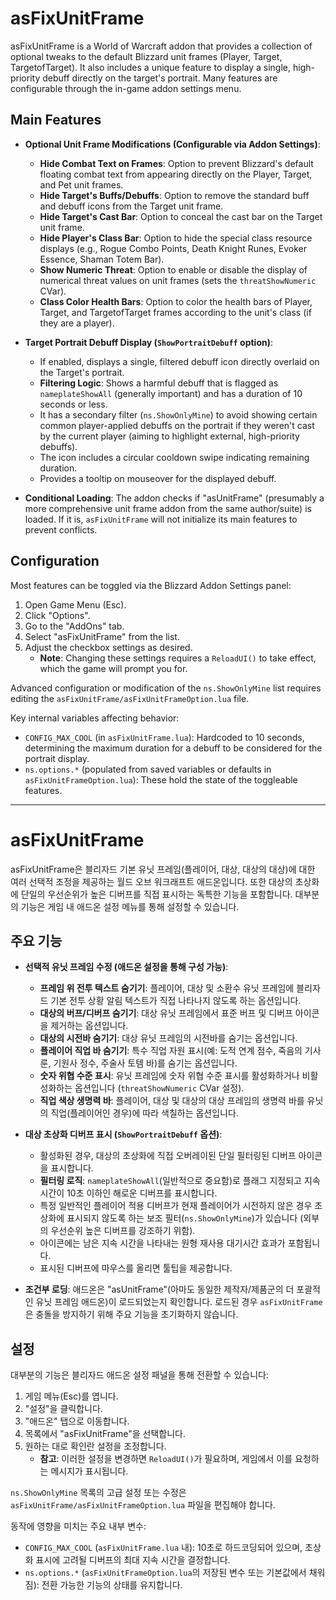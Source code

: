 # asFixUnitFrame

asFixUnitFrame is a World of Warcraft addon that provides a collection of optional tweaks to the default Blizzard unit frames (Player, Target, TargetofTarget). It also includes a unique feature to display a single, high-priority debuff directly on the target's portrait. Many features are configurable through the in-game addon settings menu.

## Main Features

*   **Optional Unit Frame Modifications (Configurable via Addon Settings)**:
    *   **Hide Combat Text on Frames**: Option to prevent Blizzard's default floating combat text from appearing directly on the Player, Target, and Pet unit frames.
    *   **Hide Target's Buffs/Debuffs**: Option to remove the standard buff and debuff icons from the Target unit frame.
    *   **Hide Target's Cast Bar**: Option to conceal the cast bar on the Target unit frame.
    *   **Hide Player's Class Bar**: Option to hide the special class resource displays (e.g., Rogue Combo Points, Death Knight Runes, Evoker Essence, Shaman Totem Bar).
    *   **Show Numeric Threat**: Option to enable or disable the display of numerical threat values on unit frames (sets the `threatShowNumeric` CVar).
    *   **Class Color Health Bars**: Option to color the health bars of Player, Target, and TargetofTarget frames according to the unit's class (if they are a player).

*   **Target Portrait Debuff Display (`ShowPortraitDebuff` option)**:
    *   If enabled, displays a single, filtered debuff icon directly overlaid on the Target's portrait.
    *   **Filtering Logic**: Shows a harmful debuff that is flagged as `nameplateShowAll` (generally important) and has a duration of 10 seconds or less.
    *   It has a secondary filter (`ns.ShowOnlyMine`) to avoid showing certain common player-applied debuffs on the portrait if they weren't cast by the current player (aiming to highlight external, high-priority debuffs).
    *   The icon includes a circular cooldown swipe indicating remaining duration.
    *   Provides a tooltip on mouseover for the displayed debuff.

*   **Conditional Loading**: The addon checks if "asUnitFrame" (presumably a more comprehensive unit frame addon from the same author/suite) is loaded. If it is, `asFixUnitFrame` will not initialize its main features to prevent conflicts.

## Configuration

Most features can be toggled via the Blizzard Addon Settings panel:
1.  Open Game Menu (Esc).
2.  Click "Options".
3.  Go to the "AddOns" tab.
4.  Select "asFixUnitFrame" from the list.
5.  Adjust the checkbox settings as desired.
    *   **Note**: Changing these settings requires a `ReloadUI()` to take effect, which the game will prompt you for.

Advanced configuration or modification of the `ns.ShowOnlyMine` list requires editing the `asFixUnitFrame/asFixUnitFrameOption.lua` file.

Key internal variables affecting behavior:
*   `CONFIG_MAX_COOL` (in `asFixUnitFrame.lua`): Hardcoded to 10 seconds, determining the maximum duration for a debuff to be considered for the portrait display.
*   `ns.options.*` (populated from saved variables or defaults in `asFixUnitFrameOption.lua`): These hold the state of the toggleable features.

---

# asFixUnitFrame

asFixUnitFrame은 블리자드 기본 유닛 프레임(플레이어, 대상, 대상의 대상)에 대한 여러 선택적 조정을 제공하는 월드 오브 워크래프트 애드온입니다. 또한 대상의 초상화에 단일의 우선순위가 높은 디버프를 직접 표시하는 독특한 기능을 포함합니다. 대부분의 기능은 게임 내 애드온 설정 메뉴를 통해 설정할 수 있습니다.

## 주요 기능

*   **선택적 유닛 프레임 수정 (애드온 설정을 통해 구성 가능)**:
    *   **프레임 위 전투 텍스트 숨기기**: 플레이어, 대상 및 소환수 유닛 프레임에 블리자드 기본 전투 상황 알림 텍스트가 직접 나타나지 않도록 하는 옵션입니다.
    *   **대상의 버프/디버프 숨기기**: 대상 유닛 프레임에서 표준 버프 및 디버프 아이콘을 제거하는 옵션입니다.
    *   **대상의 시전바 숨기기**: 대상 유닛 프레임의 시전바를 숨기는 옵션입니다.
    *   **플레이어 직업 바 숨기기**: 특수 직업 자원 표시(예: 도적 연계 점수, 죽음의 기사 룬, 기원사 정수, 주술사 토템 바)를 숨기는 옵션입니다.
    *   **숫자 위협 수준 표시**: 유닛 프레임에 숫자 위협 수준 표시를 활성화하거나 비활성화하는 옵션입니다 (`threatShowNumeric` CVar 설정).
    *   **직업 색상 생명력 바**: 플레이어, 대상 및 대상의 대상 프레임의 생명력 바를 유닛의 직업(플레이어인 경우)에 따라 색칠하는 옵션입니다.

*   **대상 초상화 디버프 표시 (`ShowPortraitDebuff` 옵션)**:
    *   활성화된 경우, 대상의 초상화에 직접 오버레이된 단일 필터링된 디버프 아이콘을 표시합니다.
    *   **필터링 로직**: `nameplateShowAll`(일반적으로 중요함)로 플래그 지정되고 지속 시간이 10초 이하인 해로운 디버프를 표시합니다.
    *   특정 일반적인 플레이어 적용 디버프가 현재 플레이어가 시전하지 않은 경우 초상화에 표시되지 않도록 하는 보조 필터(`ns.ShowOnlyMine`)가 있습니다 (외부의 우선순위 높은 디버프를 강조하기 위함).
    *   아이콘에는 남은 지속 시간을 나타내는 원형 재사용 대기시간 효과가 포함됩니다.
    *   표시된 디버프에 마우스를 올리면 툴팁을 제공합니다.

*   **조건부 로딩**: 애드온은 "asUnitFrame"(아마도 동일한 제작자/제품군의 더 포괄적인 유닛 프레임 애드온)이 로드되었는지 확인합니다. 로드된 경우 `asFixUnitFrame`은 충돌을 방지하기 위해 주요 기능을 초기화하지 않습니다.

## 설정

대부분의 기능은 블리자드 애드온 설정 패널을 통해 전환할 수 있습니다:
1.  게임 메뉴(Esc)를 엽니다.
2.  "설정"을 클릭합니다.
3.  "애드온" 탭으로 이동합니다.
4.  목록에서 "asFixUnitFrame"을 선택합니다.
5.  원하는 대로 확인란 설정을 조정합니다.
    *   **참고**: 이러한 설정을 변경하면 `ReloadUI()`가 필요하며, 게임에서 이를 요청하는 메시지가 표시됩니다.

`ns.ShowOnlyMine` 목록의 고급 설정 또는 수정은 `asFixUnitFrame/asFixUnitFrameOption.lua` 파일을 편집해야 합니다.

동작에 영향을 미치는 주요 내부 변수:
*   `CONFIG_MAX_COOL` (`asFixUnitFrame.lua` 내): 10초로 하드코딩되어 있으며, 초상화 표시에 고려될 디버프의 최대 지속 시간을 결정합니다.
*   `ns.options.*` (`asFixUnitFrameOption.lua`의 저장된 변수 또는 기본값에서 채워짐): 전환 가능한 기능의 상태를 유지합니다.
